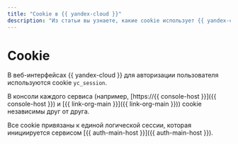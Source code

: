 ```yaml
---
title: "Cookie в {{ yandex-cloud }}"
description: "Из статьи вы узнаете, какие cookie использует {{ yandex-cloud }}."
---
```


# Cookie

В веб-интерфейсах {{ yandex-cloud }} для авторизации пользователя используются cookie `yc_session`.

В консоли каждого сервиса (например, [https://{{ console-host }}]({{ console-host }}) и [{{ link-org-main }}]({{ link-org-main }})) cookie независимы друг от друга.

Все cookie привязаны к единой логической сессии, которая инициируется сервисом [{{ auth-main-host }}]({{ auth-main-host }}).
